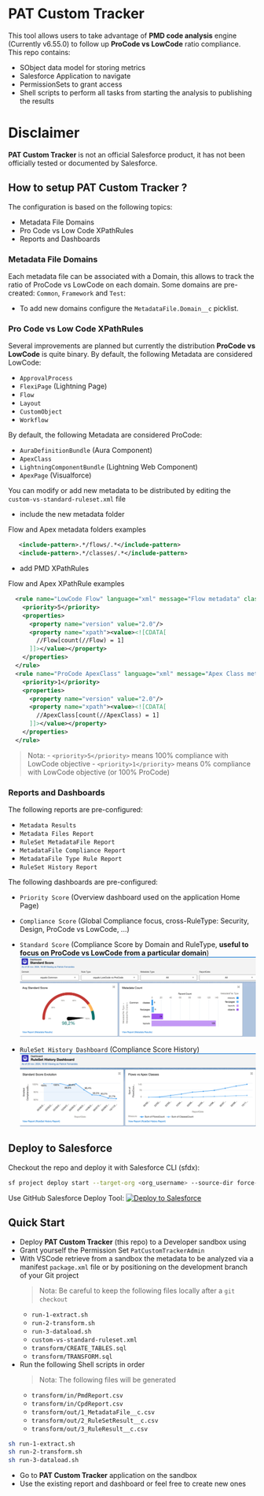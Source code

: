 # PAT Custom Tracker

This tool allows users to take advantage of **PMD code analysis** engine (Currently v6.55.0) to follow up **ProCode vs LowCode** ratio compliance. This repo contains:
- SObject data model for storing metrics
- Salesforce Application to navigate
- PermissionSets to grant access
- Shell scripts to perform all tasks from starting the analysis to publishing the results

# Disclaimer

**PAT Custom Tracker** is not an official Salesforce product, it has not been officially tested or documented by Salesforce.

## How to setup PAT Custom Tracker ?

The configuration is based on the following topics:
- Metadata File Domains
- Pro Code vs Low Code XPathRules
- Reports and Dashboards

### Metadata File Domains

Each metadata file can be associated with a Domain, this allows to track the ratio of ProCode vs LowCode on each domain. Some domains are pre-created: `Common`, `Framework` and `Test`:
- To add new domains configure the `MetadataFile.Domain__c` picklist.

### Pro Code vs Low Code XPathRules

Several improvements are planned but currently the distribution **ProCode vs LowCode** is quite binary.
By default, the following Metadata are considered LowCode:
- `ApprovalProcess`
- `FlexiPage` (Lightning Page)
- `Flow`
- `Layout`
- `CustomObject`
- `Workflow`

By default, the following Metadata are considered ProCode:
- `AuraDefinitionBundle` (Aura Component)
- `ApexClass`
- `LightningComponentBundle` (Lightning Web Component)
- `ApexPage` (Visualforce)

You can modify or add new metadata to be distributed by editing the `custom-vs-standard-ruleset.xml` file
- include the new metadata folder

Flow and Apex metadata folders examples
``` xml
   <include-pattern>.*/flows/.*</include-pattern>
   <include-pattern>.*/classes/.*</include-pattern>
```
- add PMD XPathRules

Flow and Apex XPathRule examples
``` xml
  <rule name="LowCode Flow" language="xml" message="Flow metadata" class="net.sourceforge.pmd.lang.rule.XPathRule">
    <priority>5</priority>
    <properties>
      <property name="version" value="2.0"/>
      <property name="xpath"><value><![CDATA[
        //Flow[count(//Flow) = 1]
      ]]></value></property>
    </properties>
  </rule>
  <rule name="ProCode ApexClass" language="xml" message="Apex Class metadata" class="net.sourceforge.pmd.lang.rule.XPathRule">
    <priority>1</priority>
    <properties>
      <property name="version" value="2.0"/>
      <property name="xpath"><value><![CDATA[
        //ApexClass[count(//ApexClass) = 1]
      ]]></value></property>
    </properties>
  </rule>
```
 > Nota:
    - `<priority>5</priority>` means 100% compliance with LowCode objective
    - `<priority>1</priority>` means 0% compliance with LowCode objective (or 100% ProCode)

### Reports and Dashboards
The following reports are pre-configured:
- `Metadata Results`
- `Metadata Files Report`
- `RuleSet MetadataFile Report`
- `MetadataFile Compliance Report`
- `MetadataFile Type Rule Report`
- `RuleSet History Report`

The following dashboards are pre-configured:
- `Priority Score` (Overview dashboard used on the application Home Page)
- `Compliance Score` (Global Compliance focus, cross-RuleType: Security, Design, ProCode vs LowCode, ...)
- `Standard Score` (Compliance Score by Domain and RuleType, **useful to focus on ProCode vs LowCode from a particular domain**)
[![Standard Score](./docs/screenshots/standard-score.png)](./docs/screenshots/standard-score.png)

- `RuleSet History Dashboard` (Compliance Score History)
[![RuleSet History Dashboard](./docs/screenshots/ruleset-history-dashboard.png)](./docs/screenshots/ruleset-history-dashboard.png)

## Deploy to Salesforce

Checkout the repo and deploy it with Salesforce CLI (sfdx):
```sh
sf project deploy start --target-org <org_username> --source-dir force-app
```

Use GitHub Salesforce Deploy Tool:
[<img alt="Deploy to Salesforce" src="https://raw.githubusercontent.com/afawcett/githubsfdeploy/master/src/main/webapp/resources/img/deploy.png"/>](https://githubsfdeploy.herokuapp.com/?owner=patferna-sfdx&repo=pat-custom-tracker&ref=main)

## Quick Start
- Deploy **PAT Custom Tracker** (this repo) to a Developer sandbox using
- Grant yourself the Permission Set `PatCustomTrackerAdmin`
- With VSCode retrieve from a sandbox the metadata to be analyzed via a manifest `package.xml` file or by positioning on the development branch of your Git project
   > Nota: Be careful to keep the following files locally after a `git checkout`
    - `run-1-extract.sh`
    - `run-2-transform.sh`
    - `run-3-dataload.sh`
    - `custom-vs-standard-ruleset.xml`
    - `transform/CREATE_TABLES.sql`
    - `transform/TRANSFORM.sql`
 - Run the following Shell scripts in order
   > Nota: The following files will be generated
    - `transform/in/PmdReport.csv`
    - `transform/in/CpdReport.csv`
    - `transform/out/1_MetadataFile__c.csv`
    - `transform/out/2_RuleSetResult__c.csv`
    - `transform/out/3_RuleResult__c.csv`
```sh
sh run-1-extract.sh
sh run-2-transform.sh
sh run-3-dataload.sh
```
 - Go to **PAT Custom Tracker** application on the sandbox
 - Use the existing report and dashboard or feel free to create new ones
